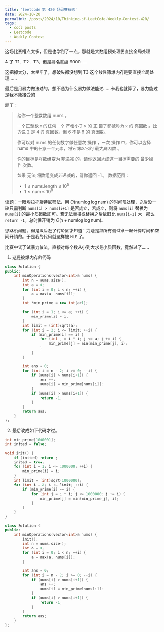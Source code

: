 ```yaml
---
title: 'leetcode 第 420 场周赛有感'
date: 2024-10-20
permalink: /posts/2024/10/Thinking-of-LeetCode-Weekly-Contest-420/
tags:
  - cool posts
  - Leetcode
  - Weekly Contest
---
```


这场比赛槽点太多，但是也学到了一点，那就是大数组预处理要直接全局处理

A 了 T1、T2、T3，但是排名直逼 6000......

这把掉大分，太坐牢了，想破头都没想到 T3 这个线性筛爆内存是要直接全局处理......

最后是用暴力做法过的，想不通为什么暴力做法能过......卡我也就算了，暴力能过是我不能接受的

题干：

> 给你一个整数数组 nums 。
>
> 一个正整数 x 的任何一个 严格小于 x 的 正 因子都被称为 x 的 真因数 。比方说 2 是 4 的 真因数，但 6 不是 6 的 真因数。
>
> 你可以对 nums 的任何数字做任意次 操作 ，一次 操作 中，你可以选择 nums 中的任意一个元素，将它除以它的 最大真因数 。
>
> 你的目标是将数组变为 非递减 的，请你返回达成这一目标需要的 最少操作 次数。
>
> 如果 无法 将数组变成非递减的，请你返回 -1 。
> 数据范围：
> - $1 \leq \text{nums.length} \leq 10^5$
> - $1 \leq \text{num} \leq 10^6$

读题：一眼埃拉托斯特尼筛法，用 $O(\text{num}\log\log \text{num})$ 的时间预处理，之后没一轮只需判断 `nums[i] > nums[i+1]` 是否成立，若成立，则将 `nums[i]` 替换为 `nums[i]` 的最小质因数即可。若无法替换或替换之后依旧比 `nums[i+1]` 大，那么 `return -1`。总时间开销为 $O(\text{n} + \text{num}\log\log \text{num})$。

思路没问题。但是事后逛了讨论区才知道：力蔻是把所有测试点一起计算时间和空间开销的。于是我的代码就这样被 `MLE` 了。

比赛中试了试暴力做法，直接对每个数从小到大求最小质因数，竟然过了......


1. 这是被爆内存的代码
```c++
class Solution {
public:
    int minOperations(vector<int>& nums) {
        int n = nums.size();
        int a = 0;
        for (int i = 0; i < n; ++i) {
            a = max(a, nums[i]);
        }
        int *min_prime = new int[a+1];

        for (int i = 1; i <= a; ++i) {
            min_prime[i] = i;
        }
        int limit = (int)sqrt(a);
        for (int i = 2; i <= limit; ++i) {
            if (min_prime[i] == i) {
                for (int j = i * i; j <= a; j += i) {
                    min_prime[j] = min(min_prime[j], i);
                }
            }
        }

        int ans = 0;
        for (int i = n - 2; i >= 0; --i) {
            if (nums[i] > nums[i+1]) {
                ans ++;
                nums[i] = min_prime[nums[i]];
            }
            if (nums[i] > nums[i+1]) {
                return -1;
            }
        }
        return ans;
    }
};
```

2. 最后改成如下代码才过。
```c++
int min_prime[1000001];
int inited = false;

void init() {
    if (inited) return ;
    inited = true;
    for (int i = 1; i <= 1000000; ++i) {
        min_prime[i] = i;
    }
    int limit = (int)sqrt(1000000);
    for (int i = 2; i <= limit; ++i) {
        if (min_prime[i] == i) {
            for (int j = i * i; j <= 1000000; j += i) {
                min_prime[j] = min(min_prime[j], i);
            }
        }
    }
}

class Solution {
public:
    int minOperations(vector<int>& nums) {
        init();
        int n = nums.size();
        int a = 0;
        for (int i = 0; i < n; ++i) {
            a = max(a, nums[i]);
        }

        int ans = 0;
        for (int i = n - 2; i >= 0; --i) {
            if (nums[i] > nums[i+1]) {
                ans ++;
                nums[i] = min_prime[nums[i]];
            }
            if (nums[i] > nums[i+1]) {
                return -1;
            }
        }
        return ans;
    }
};
```